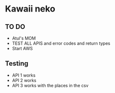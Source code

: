 # Kawaii neko


## TO DO
* Atul's MOM
* TEST ALL APIS and error codes and return types
* Start AWS 

## Testing

* API 1 works
* API 2 works
* API 3 works with the places in the csv

